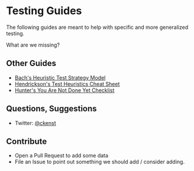 # Testing Guides

The following guides are meant to help with specific and more generalized testing.

What are we missing?

## Other Guides

* [Bach's Heuristic Test Strategy Model](http://www.satisfice.com/tools/htsm.pdf)
* [Hendrickson's Test Heuristics Cheat Sheet](http://testobsessed.com/wp-content/uploads/2011/04/testheuristicscheatsheetv1.pdf)
* [Hunter's You Are Not Done Yet Checklist](http://thebraidytester.com/downloads/YouAreNotDoneYet.pdf)

## Questions, Suggestions

* Twitter: [@ckenst](http://twitter.com/ckenst)

## Contribute

* Open a Pull Request to add some data
* File an Issue to point out something we should add / consider adding.
